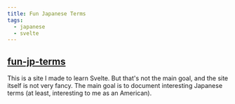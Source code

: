 ```yaml
---
title: Fun Japanese Terms
tags:
  - japanese
  - svelte
---
```

## [fun-jp-terms](https://github.com/spenserblack/fun-jp-terms)

This is a site I made to learn Svelte. But that's not the main
goal, and the site itself is not very fancy. The main goal is
to document interesting Japanese terms (at least, interesting
to me as an American).
